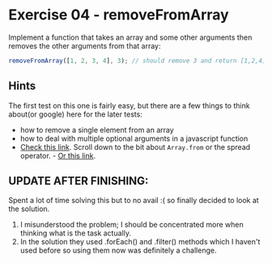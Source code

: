 # Exercise 04 - removeFromArray

Implement a function that takes an array and some other arguments then removes the other arguments from that array:

```javascript
removeFromArray([1, 2, 3, 4], 3); // should remove 3 and return [1,2,4]
```

## Hints

The first test on this one is fairly easy, but there are a few things to think about(or google) here for the later tests:

- how to remove a single element from an array
- how to deal with multiple optional arguments in a javascript function
- [Check this link](https://developer.mozilla.org/en-US/docs/Web/JavaScript/Reference/Functions/arguments).  Scroll down to the bit about `Array.from` or the spread operator. - [Or this link](https://developer.mozilla.org/en-US/docs/Web/JavaScript/Reference/Functions/rest_parameters).
 
 
 ## UPDATE AFTER FINISHING:
 
 Spent a lot of time solving this but to no avail :( so finally decided to look at the solution.
 1. I misunderstood the problem; I should be concentrated more when thinking what is the task actually.
 2. In the solution they used .forEach() and .filter() methods which I haven't used before so using them now was definitely a challenge.
